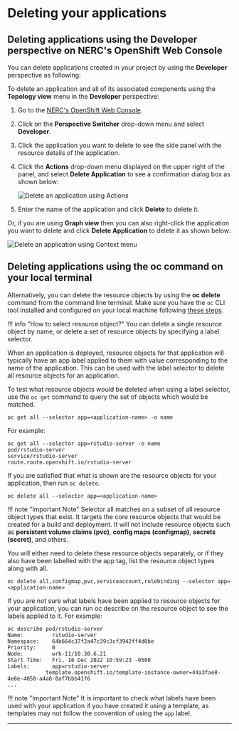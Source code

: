 # Deleting your applications

## Deleting applications using the Developer perspective on NERC's OpenShift Web Console

You can delete applications created in your project by using the
**Developer** perspective as following:

To delete an application and all of its associated components using the
**Topology view** menu in the **Developer** perspective:

1. Go to the [NERC's OpenShift Web Console](https://console.apps.shift.nerc.mghpcc.org).

2. Click on the **Perspective Switcher** drop-down menu and select **Developer**.

3. Click the application you want to delete to see the side panel with
the resource details of the application.

4. Click the **Actions** drop-down menu displayed on the upper right of the panel,
and select **Delete Application** to see a confirmation dialog box as shown below:

    ![Delete an application using Actions](images/delete-application-using-actions.png)

5. Enter the name of the application and click **Delete** to delete it.

Or, if you are using **Graph view** then you can also right-click the application
you want to delete and click **Delete Application** to delete it as shown below:

![Delete an application using Context menu](images/delete-application-using-right_click.png)

## Deleting applications using the oc command on your local terminal

Alternatively, you can delete the resource objects by using the
**oc delete** command from the command line terminal. Make sure you have the `oc`
CLI tool installed and configured on your local machine following [these steps](../logging-in/setup-the-openshift-cli.md#first-time-usage).

!!! info "How to select resource object?"
    You can delete a single resource object by name, or delete a set of resource
    objects by specifying a label selector.

When an application is deployed, resource objects for that application will
typically have an app label applied to them with value corresponding to the name
of the application. This can be used with the label selector to delete all
resource objects for an application.

To test what resource objects would be deleted when using a label selector, use
the `oc get` command to query the set of objects which would be matched.

`oc get all --selector app=<application-name> -o name`

For example:

    oc get all --selector app=rstudio-server -o name
    pod/rstudio-server
    service/rstudio-server
    route.route.openshift.io/rstudio-server

If you are satisfied that what is shown are the resource objects for your
application, then run `oc delete`.

`oc delete all --selector app=<application-name>`

!!! note "Important Note"
    Selector all matches on a subset of all resource object types that exist.
    It targets the core resource objects that would be created for a build and deployment.
    It will not include resource objects such as **persistent volume claims (pvc)**,
    **config maps (configmap)**, **secrets (secret)**, and others.

You will either need to delete these resource objects separately, or if they also
have been labelled with the app tag, list the resource object types along with all.

`oc delete all,configmap,pvc,serviceaccount,rolebinding --selector app=<application-name>`

If you are not sure what labels have been applied to resource objects for your
application, you can run oc describe on the resource object to see the labels
applied to it. For example:

    oc describe pod/rstudio-server
    Name:         rstudio-server
    Namespace:    64b664c37f2a47c39c3cf3942ff4d0be
    Priority:     0
    Node:         wrk-11/10.30.6.21
    Start Time:   Fri, 16 Dec 2022 10:59:23 -0500
    Labels:       app=rstudio-server
                template.openshift.io/template-instance-owner=44a3fae8-4e8e-4058-a4a8-0af7bbb41f6
    ...

!!! note "Important Note"
    It is important to check what labels have been used with your application if
    you have created it using a template, as templates may not follow the convention
    of using the `app` label.

---

